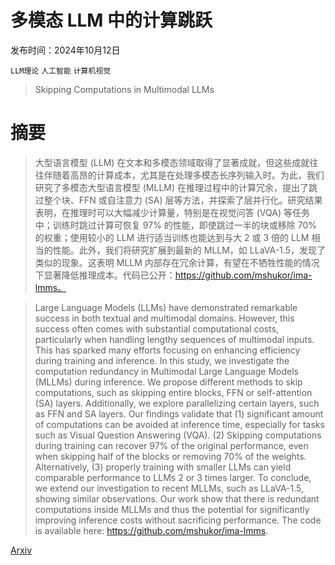 # 多模态 LLM 中的计算跳跃

发布时间：2024年10月12日

`LLM理论` `人工智能` `计算机视觉`

> Skipping Computations in Multimodal LLMs

# 摘要

> 大型语言模型 (LLM) 在文本和多模态领域取得了显著成就，但这些成就往往伴随着高昂的计算成本，尤其是在处理多模态长序列输入时。为此，我们研究了多模态大型语言模型 (MLLM) 在推理过程中的计算冗余，提出了跳过整个块、FFN 或自注意力 (SA) 层等方法，并探索了层并行化。研究结果表明，在推理时可以大幅减少计算量，特别是在视觉问答 (VQA) 等任务中；训练时跳过计算可恢复 97% 的性能，即使跳过一半的块或移除 70% 的权重；使用较小的 LLM 进行适当训练也能达到与大 2 或 3 倍的 LLM 相当的性能。此外，我们将研究扩展到最新的 MLLM，如 LLaVA-1.5，发现了类似的现象。这表明 MLLM 内部存在冗余计算，有望在不牺牲性能的情况下显著降低推理成本。代码已公开：https://github.com/mshukor/ima-lmms。

> Large Language Models (LLMs) have demonstrated remarkable success in both textual and multimodal domains. However, this success often comes with substantial computational costs, particularly when handling lengthy sequences of multimodal inputs. This has sparked many efforts focusing on enhancing efficiency during training and inference. In this study, we investigate the computation redundancy in Multimodal Large Language Models (MLLMs) during inference. We propose different methods to skip computations, such as skipping entire blocks, FFN or self-attention (SA) layers. Additionally, we explore parallelizing certain layers, such as FFN and SA layers. Our findings validate that (1) significant amount of computations can be avoided at inference time, especially for tasks such as Visual Question Answering (VQA). (2) Skipping computations during training can recover 97% of the original performance, even when skipping half of the blocks or removing 70% of the weights. Alternatively, (3) properly training with smaller LLMs can yield comparable performance to LLMs 2 or 3 times larger. To conclude, we extend our investigation to recent MLLMs, such as LLaVA-1.5, showing similar observations. Our work show that there is redundant computations inside MLLMs and thus the potential for significantly improving inference costs without sacrificing performance. The code is available here: https://github.com/mshukor/ima-lmms.

[Arxiv](https://arxiv.org/abs/2410.09454)
